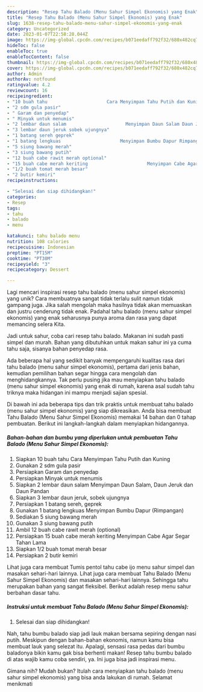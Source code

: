 ```yaml
---
description: "Resep Tahu Balado (Menu Sahur Simpel Ekonomis) yang Enak"
title: "Resep Tahu Balado (Menu Sahur Simpel Ekonomis) yang Enak"
slug: 1638-resep-tahu-balado-menu-sahur-simpel-ekonomis-yang-enak
category: Uncategorized
date: 2023-01-07T22:58:28.044Z
image: https://img-global.cpcdn.com/recipes/b071eedaff792f32/680x482cq70/tahu-balado-menu-sahur-simpel-ekonomis-foto-resep-utama.jpg
hideToc: false
enableToc: true
enableTocContent: false
thumbnail: https://img-global.cpcdn.com/recipes/b071eedaff792f32/680x482cq70/tahu-balado-menu-sahur-simpel-ekonomis-foto-resep-utama.jpg
cover: https://img-global.cpcdn.com/recipes/b071eedaff792f32/680x482cq70/tahu-balado-menu-sahur-simpel-ekonomis-foto-resep-utama.jpg
author: Admin
authorAv: notfound
ratingvalue: 4.2
reviewcount: 16
recipeingredient:
- "10 buah tahu                      Cara Menyimpan Tahu Putih dan Kuning"
- "2 sdm gula pasir"
- " Garam dan penyedap"
- " Minyak untuk menumis"
- "2 lembar daun salam                      Menyimpan Daun Salam Daun Jeruk dan Daun Pandan"
- "3 lembar daun jeruk sobek ujungnya"
- "1 batang sereh geprek"
- "1 batang lengkuas                      Menyimpan Bumbu Dapur Rimpangan"
- "5 siung bawang merah"
- "3 siung bawang putih"
- "12 buah cabe rawit merah optional"
- "15 buah cabe merah keriting                      Menyimpan Cabe Agar Segar Tahan Lama"
- "1/2 buah tomat merah besar"
- "2 butir kemiri"
recipeinstructions:

- "Selesai dan siap dihidangkan!"
categories:
- Resep
tags:
- tahu
- balado
- menu

katakunci: tahu balado menu 
nutrition: 108 calories
recipecuisine: Indonesian
preptime: "PT15M"
cooktime: "PT30M"
recipeyield: "3"
recipecategory: Dessert

---
```





Lagi mencari inspirasi resep tahu balado (menu sahur simpel ekonomis) yang unik? Cara membuatnya sangat tidak terlalu sulit namun tidak gampang juga. Jika salah mengolah maka hasilnya tidak akan memuaskan dan justru cenderung tidak enak. Padahal tahu balado (menu sahur simpel ekonomis) yang enak seharusnya punya aroma dan rasa yang dapat memancing selera Kita.





Jadi untuk sahur, coba cari resep tahu balado. Makanan ini sudah pasti simpel dan murah. Bahan yang dibutuhkan untuk makan sahur ini ya cuma tahu saja, sisanya bahan penyedap rasa.

Ada beberapa hal yang sedikit banyak mempengaruhi kualitas rasa dari tahu balado (menu sahur simpel ekonomis), pertama dari jenis bahan, kemudian pemilihan bahan segar hingga cara mengolah dan menghidangkannya. Tak perlu pusing jika mau menyiapkan tahu balado (menu sahur simpel ekonomis) yang enak di rumah, karena asal sudah tahu triknya maka hidangan ini mampu menjadi sajian spesial.






Di bawah ini ada beberapa tips dan trik praktis untuk membuat tahu balado (menu sahur simpel ekonomis) yang siap dikreasikan. Anda bisa membuat Tahu Balado (Menu Sahur Simpel Ekonomis) memakai 14 bahan dan 0 tahap pembuatan. Berikut ini langkah-langkah dalam menyiapkan hidangannya.

<!--inarticleads1-->

##### Bahan-bahan dan bumbu yang diperlukan untuk pembuatan Tahu Balado (Menu Sahur Simpel Ekonomis):

1. Siapkan 10 buah tahu                      Cara Menyimpan Tahu Putih dan Kuning
1. Gunakan 2 sdm gula pasir
1. Persiapkan  Garam dan penyedap
1. Persiapkan  Minyak untuk menumis
1. Siapkan 2 lembar daun salam                      Menyimpan Daun Salam, Daun Jeruk dan Daun Pandan
1. Siapkan 3 lembar daun jeruk, sobek ujungnya
1. Persiapkan 1 batang sereh, geprek
1. Gunakan 1 batang lengkuas                      Menyimpan Bumbu Dapur (Rimpangan)
1. Sediakan 5 siung bawang merah
1. Gunakan 3 siung bawang putih
1. Ambil 12 buah cabe rawit merah (optional)
1. Persiapkan 15 buah cabe merah keriting                      Menyimpan Cabe Agar Segar Tahan Lama
1. Siapkan 1/2 buah tomat merah besar
1. Persiapkan 2 butir kemiri


Lihat juga cara membuat Tumis pentol tahu cabe ijo menu sahur simpel dan masakan sehari-hari lainnya. Lihat juga cara membuat Tahu Balado (Menu Sahur Simpel Ekonomis) dan masakan sehari-hari lainnya. Sehingga tahu merupakan bahan yang sangat fleksibel. Berikut adalah resep menu sahur berbahan dasar tahu. 

<!--inarticleads2-->

##### Instruksi untuk membuat Tahu Balado (Menu Sahur Simpel Ekonomis):


1. Selesai dan siap dihidangkan!

Nah, tahu bumbu balado siap jadi lauk makan bersama sepiring dengan nasi putih. Meskipun dengan bahan-bahan ekonomis, namun kamu bisa membuat lauk yang selezat itu. Apalagi, sensasi rasa pedas dari bumbu baladonya bikin kamu gak bisa berhenti makan! Resep tahu bumbu balado di atas wajib kamu coba sendiri, ya. Ini juga bisa jadi inspirasi menu. 

Gimana nih? Mudah bukan? Itulah cara menyiapkan tahu balado (menu sahur simpel ekonomis) yang bisa anda lakukan di rumah. Selamat menikmati
